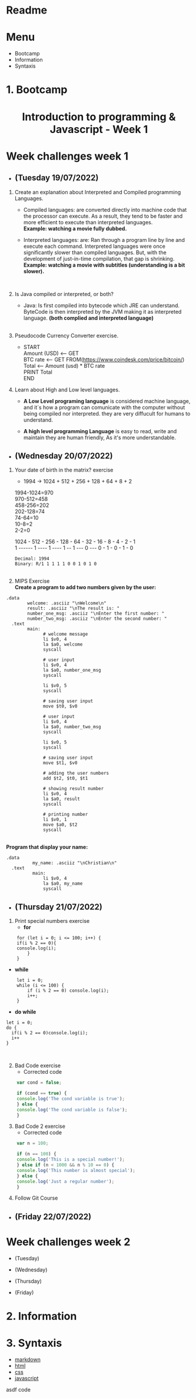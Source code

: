 # Readme

# Menu
- Bootcamp
- Information
- Syntaxis

# 1. Bootcamp
<h1 align="center">Introduction to programming & Javascript - Week 1</h1>

# Week challenges week 1 
- <h2>(Tuesday 19/07/2022)</h2>
1. Create an explanation about Interpreted and Compiled programming Languages. 
    - Compiled languages: are converted directly into machine code that the processor can execute. As a result, they tend to be faster and more efficient to execute than interpreted languages. <br>
    <strong>Example: watching a movie fully dubbed.</strong><br>
    
    - Interpreted languages: are: Ran through a program line by line and execute each command. Interpreted languages were once significantly slower than compiled languages. But, with the development of just-in-time compilation, that gap is shrinking.<br>
    <strong>Example: watching a movie with subtitles (understanding is a bit slower).</strong><br>
    <br> 

2. Is Java compiled or interpreted, or both?
    - Java: Is first compiled into bytecode which JRE can understand. ByteCode is then interpreted by the JVM making it as interpreted language.
    <strong>(both complied and interpreted language)</strong><br>
    <br>
3. Pseudocode Currency Converter exercise.
    - START <br> 
    Amount (USD) <-- GET <br> 
    BTC rate <--  GET FROM(https://www.coindesk.com/price/bitcoin/)<br> 
    Total <-- Amount (usd) * BTC rate <br> 
    PRINT  Total <br> 
    END
4. Learn about High and Low level languages.
    - <strong>A Low Level programing language</strong> is considered machine language, and it´s how a program can comunicate with the computer without being compiled nor interpreted. they are very diffucult for humans to understand.

    - <strong>A high level programming Language</strong> is easy to read, write and maintain they are human friendly, As it's more understandable. 


- <h2>(Wednesday 20/07/2022)</h2>
1. Your date of birth in the matrix? exercise
    - 1994 -> 1024 + 512 + 256 + 128 + 64 + 8 + 2 <br>

    1994-1024=970<br>
    970-512=458<br>
    458-256=202<br>
    202-128=74<br>
    74-64=10<br>
    10-8=2<br>
    2-2=0<br>


    1024 - 512 - 256 - 128 - 64 - 32 - 16 - 8 - 4 - 2 - 1<br> 
    1  ------ 1 ---- 1 ---- 1 -- 1 --- 0 --- 0 - 1 - 0 - 1 - 0<br> 

    `Decimal: 1994`<br>
    `Binary: R/1 1 1 1 1 0 0 1 0 1 0`<br>
    <br>
2. MIPS Exercise<br> 
    <strong>Create a program to add two numbers given by the user:</strong><br>
```assembly
.data
        welcome: .asciiz "\nWelcome\n"
        result: .asciiz "\nThe result is: "
        number_one_msg: .asciiz "\nEnter the first number: "
        number_two_msg: .asciiz "\nEnter the second number: "
  .text
        main:
              # welcome message
              li $v0, 4
              la $a0, welcome
              syscall

              # user input
              li $v0, 4
              la $a0, number_one_msg
              syscall

              li $v0, 5
              syscall

              # saving user input
              move $t0, $v0

              # user input
              li $v0, 4
              la $a0, number_two_msg
              syscall

              li $v0, 5
              syscall

              # saving user input
              move $t1, $v0

              # adding the user numbers
              add $t2, $t0, $t1

              # showing result number
              li $v0, 4
              la $a0, result
              syscall

              # printing number
              li $v0, 1
              move $a0, $t2
              syscall
``` 
<br> 
    <strong>Program that display your name:</strong>

```assambly
.data
	      my_name: .asciiz "\nChristian\n"
  .text
	      main:
              li $v0, 4
              la $a0, my_name
              syscall
```


- <h2>(Thursday 21/07/2022)

1. Print special numbers exercise
    - **for**<br>
```assembly 
    for (let i = 0; i <= 100; i++) {
    if(i % 2 == 0){
    console.log(i);
        }
    }
```

   - **while**<br>
```assembly    
    let i = 0;
    while (i <= 100) {
        if (i % 2 == 0) console.log(i);
        i++;
    }
```
   - **do while**<br>
```assembly
let i = 0;
do {
  if(i % 2 == 0)console.log(i);
  i++
} 
```
<br>

2. Bad Code exercise
    - Corrected code  

```javascript
    var cond = false;

    if (cond == true) {
    console.log('The cond variable is true');
    } else {
    console.log('The cond variable is false');
    }
```

3. Bad Code 2 exercise
    - Corrected code 

```javascript
    var n = 100;

    if (n == 100) {
    console.log('This is a special number!');
    } else if (n < 1000 && n % 10 == 0) {
    console.log('This number is almost special');
    } else {
    console.log('Just a regular number');
    }
```

4. Follow Git Course

- <h2>(Friday 22/07/2022)</h2>


# Week challenges week 2
- (Tuesday)

- (Wednesday)
- (Thursday)
- (Friday)


# 2. Information
# 3. Syntaxis
- [markdown](markdown/README.md)
- [html](html/README.md)
- [css](css/README.md)
- [javascript](javascript/README.md)



asdf
code 
```
               

```
